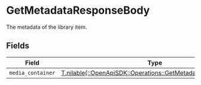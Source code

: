# GetMetadataResponseBody

The metadata of the library item.


## Fields

| Field                                                                                                                  | Type                                                                                                                   | Required                                                                                                               | Description                                                                                                            |
| ---------------------------------------------------------------------------------------------------------------------- | ---------------------------------------------------------------------------------------------------------------------- | ---------------------------------------------------------------------------------------------------------------------- | ---------------------------------------------------------------------------------------------------------------------- |
| `media_container`                                                                                                      | [T.nilable(::OpenApiSDK::Operations::GetMetadataMediaContainer)](../../models/operations/getmetadatamediacontainer.md) | :heavy_minus_sign:                                                                                                     | N/A                                                                                                                    |